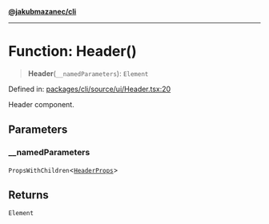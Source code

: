 [**@jakubmazanec/cli**](../README.md)

---

# Function: Header()

> **Header**(`__namedParameters`): `Element`

Defined in:
[packages/cli/source/ui/Header.tsx:20](https://github.com/jakubmazanec/tools/blob/c36a857a499e2c0c4f38fc4405cb987b357adf10/packages/cli/source/ui/Header.tsx#L20)

Header component.

## Parameters

### \_\_namedParameters

`PropsWithChildren`\<[`HeaderProps`](../type-aliases/HeaderProps.md)\>

## Returns

`Element`
